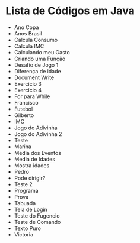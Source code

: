# Lista de Códigos em Java

- Ano Copa
- Anos Brasil
- Calcula Consumo
- Calcula IMC
- Calculando meu Gasto
- Criando uma Função
- Desafio de Jogo 1
- Diferença de idade
- Document Write
- Exercicio 3
- Exercicio 4
- For para While
- Francisco
- Futebol
- Gilberto
- IMC
- Jogo do Adivinha
- Jogo do Adivinha 2
- Teste
- Marina
- Media dos Eventos
- Media de Idades
- Mostra idades
- Pedro
- Pode dirigir?
- Teste 2
- Programa
- Prova
- Tabuada
- Tela de Login
- Teste do Fugencio
- Teste de Comando
- Texto Puro
- Victoria
